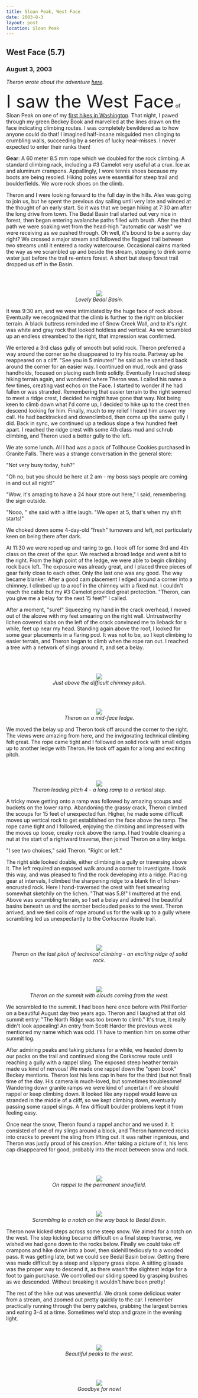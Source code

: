```yaml
---
title: Sloan Peak, West Face
date: 2003-8-3
layout: post
location: Sloan Peak
---
```


<h2>West Face (5.7)</h2>
<h3>August 3, 2003</h3>

<i>
Theron wrote about the adventure <a href="http://www.theronwelch.com/mountains/pnw/central/monte_cristo/sloan/index.htm">
here</a>.
</i>


<font size=+5>I saw the West Face</font> of Sloan Peak on one of my 
<a href="http://www.mountainwerks.org/cma/1998/sloan.htm">first hikes
in Washington</a>. That night, I pawed through my green Beckey Book and marvelled
at the lines drawn on the face indicating climbing routes. I was completely
bewildered as to how anyone could do that! I imagined half-insane misguided
men clinging to crumbling walls, succeeding by a series of lucky near-misses.
I never expected to enter their ranks then!


<b>Gear</b>: 
A 60 meter 8.5 mm rope which we doubled for the rock climbing. A standard
climbing rack, including a #3 Camelot very useful at a crux. Ice ax and
aluminum crampons. Appallingly, I wore tennis shoes because my boots are
being resoled. Hiking poles were essential for steep trail and boulderfields.
We wore rock shoes on the climb.


Theron and I were looking forward to the full day in the hills. Alex was
going to join us, but he spent the previous day sailing until very late
and winced at the thought of an early start. So it was that we began
hiking at 7:30 am after the long drive from town. The Bedal Basin trail
started out very nice in forest, then began entering avalanche paths filled
with brush. After the third path we were soaking wet from the head-high
"automatic car wash" we were receiving as we pushed through. Oh well, it's
bound to be a sunny day right? We crossed a major stream and followed the
flagged trail between two streams until it entered a rocky watercourse.
Occasional cairns marked the way as we scrambled up and beside the stream,
stopping to drink some water just before the trail re-enters forest.
A short but steep forest trail dropped us off in the Basin.


<br><br><center>
<img src="images/articles/trips/2003/bedalbasin.jpg"><br>
<i>Lovely Bedal Basin.</i><br></center>



It was 9:30 am, and we were intimidated by the huge face of rock above.
Eventually we recognized that the climb is further to the right on blockier
terrain. A black buttress reminded me of Snow Creek Wall, and to it's
right was white and gray rock that looked holdless and vertical. As we
scrambled up an endless streambed to the right, that impression was confirmed.


We entered a 3rd class gully of smooth but solid rock. Theron preferred
a way around the corner so he disappeared to try his route. Partway up
he reappeared on a cliff. "See you in 5 minutes!" he said as he vanished
back around the corner for an easier way. I continued on mud, rock and
grass handholds, focused on placing each limb solidly. Eventually I
reached steep hiking terrain again, and wondered where Theron was.
I called his name a few times, creating vast echos on the Face. I started
to wonder if he had fallen or was stranded. Remembering that easier terrain
to the right seemed to meet a ridge crest, I decided he might have gone
that way. Not being keen to climb down what I'd come up, I decided to hike
up to the crest then descend looking for him. Finally, much to my
relief I heard him answer my call. He had backtracked and downclimbed, then
come up the same gully I did. Back in sync, we continued up a tedious slope a few
hundred feet apart. I reached the ridge crest with some 4th class mud
and schrub climbing, and Theron used a better gully to the left. 


We ate some lunch. All I had was a pack of Tollhouse Cookies purchased in
Granite Falls. There was a strange conversation in the general store:


"Not very busy today, huh?"


"Oh no, but you should be here at 2 am - my boss says people are coming in
and out all night!"


"Wow, it's amazing to have a 24 hour store out here," I said, remembering
the sign outside.


"Nooo, " she said with a little laugh. "We open at 5, that's when my shift
starts!"


We choked down some 4-day-old "fresh" turnovers and left, not particularly
keen on being there after dark.


At 11:30 we were roped up and raring to go. I took off for some 3rd and
4th class on the crest of the spur. We reached a broad ledge and went a
bit to the right. From the high point of the ledge, we were able to begin
climbing rock back left. The exposure was already great, and I placed three
pieces of gear fairly close to each other. Only the last one was any good.
The way became blanker. After a good cam placement I edged around a corner
into a chimney. I climbed up to a roof in the chimney with a fixed nut.
I couldn't reach the cable but my #3 Camelot provided great protection.
"Theron, can you give me a belay for the next 15 feet?" I called.


After a moment, "sure!" Squeezing my hand in the crack overhead, I moved
out of the alcove with my feet smearing on the right wall. Untrustworthy
lichen covered slabs on the left of the crack convinced me to lieback for
a while, feet up near my head. Standing again above the roof, I looked
for some gear placements in a flaring pod. It was not to be, so I kept
climbing to easier terrain, and Theron began to climb when the rope ran out.
I reached a tree with a network of slings around it, and set a belay.


<br><br><center>
<img src="images/articles/trips/2003/abovechimney.jpg"><br>
<i>Just above the difficult chimney pitch.</i><br></center>

<br><br><center>
<img src="images/articles/trips/2003/anotherledge.jpg"><br>
<i>Theron on a mid-face ledge.</i><br></center>



We moved the belay up and Theron took off around the corner to the
right. The views were amazing from here, and the invigorating
technical climbing felt great. The rope came tight and I followed
on solid rock with small edges up to another ledge with Theron.
He took off again for a long and exciting pitch. 


<br><br><center>
<img src="images/articles/trips/2003/fantastico.jpg"><br>
<i>Theron leading pitch 4 - a long ramp to a vertical step.</i><br></center>



A tricky move getting onto a ramp was followed by amazing scoups and
buckets on the lower ramp. Abandoning the grassy crack, Theron climbed
the scoups for 15 feet of unexpected fun. Higher, he made some difficult
moves up vertical rock to get established on the face above the ramp.
The rope came tight and I followed, enjoying the climbing and impressed
with the moves up loose, creaky rock above the ramp. I had
trouble cleaning a nut at the start of a rightward traverse, then
joined Theron on a tiny ledge.


"I see two choices," said Theron. "Right or left."


The right side looked doable, either climbing in a gully or traversing above
it. The left required an exposed walk around a corner to investigate. I took
this way, and was pleased to find the rock developing into a ridge. Placing
gear at intervals, I climbed the sharpening ridge to a blank fin of 
lichen-encrusted rock. Here I hand-traversed the crest with feet smearing
somewhat sketchily on the lichen. "That was 5.8!" I muttered at the end.
Above was scrambling terrain, so I set a belay and admired the beautiful
basins beneath us and the somber beclouded peaks to the west. Theron arrived,
and we tied coils of rope around us for the walk up to a gully where scrambling
led us unexpectantly to the Corkscrew Route trail.


<br><br><center>
<img src="images/articles/trips/2003/fantasticrid.jpg"><br>
<i>Theron on the last pitch of technical climbing - an exciting ridge of solid rock.</i><br></center>

<br><br><center>
<img src="images/articles/trips/2003/broodsummit.jpg"><br>
<i>Theron on the summit with clouds coming from the west.</i><br></center>



We scrambled to the summit. I had been here once before with Phil Fortier on
a beautiful August day two years ago. Theron and I laughed at that old 
summit entry: "The North Ridge was too brown to climb." It's true, it really
didn't look appealing! An entry from Scott Harder the previous week mentioned
my name which was odd. I'll have to mention him on some other summit log.


After admiring peaks and taking pictures for a while, we headed down to our
packs on the trail and continued along the Corkscrew route until reaching
a gully with a rappel sling. The exposed steep heather terrain made us kind
of nervous! We made one rappel down the "open book" Beckey mentions.
Theron lost his lens cap in here for the third (but not final) time of the day.
His camera is much-loved, but sometimes troublesome! Wandering down granite
ramps we were kind of uncertain if we should rappel or keep climbing down.
It looked like any rappel would leave us stranded in the middle of a cliff,
so we kept climbing down, eventually passing some rappel slings. A few
difficult boulder problems kept it from feeling easy.


Once near the snow, Theron found a rappel anchor and we used it. It consisted
of one of my slings around a block, and Theron hammered rocks into cracks
to prevent the sling from lifting out. It was rather ingenious, and Theron
was justly proud of his creation. After taking a picture of it, his lens cap
disappeared for good, probably into the moat between snow and rock.


<br><br><center>
<img src="images/articles/trips/2003/finalrap.jpg"><br>
<i>On rappel to the permanent snowfield.</i><br></center>

<br><br><center>
<img src="images/articles/trips/2003/ledgesdown.jpg"><br>
<i>Scrambling to a notch on the way back to Bedal Basin.</i><br></center>



Theron now kicked steps across some steep snow. We aimed for a notch on
the west. The step kicking became difficult on a final steep traverse,
we wished we had gone down to the rocks below. Finally we could take off
crampons and hike down into a bowl, then sidehill tediously to a wooded
pass. It was getting late, but we could see Bedal Basin below. Getting
there was made difficult by a steep and slippery grass slope. A sitting
glissade was the proper way to descend it, as there wasn't the slightest
ledge for a foot to gain purchase. We controlled our sliding speed by
grasping bushes as we descended. Without breaking it wouldn't have been
pretty! 


The rest of the hike out was uneventful. We drank some delicious water
from a stream, and zoomed out pretty quickly to the car. I remember
practically running through the berry patches, grabbing the largest berries
and eating 3-4 at a time. Sometimes we'd stop and graze in the evening light.


<br><br><center>
<img src="images/articles/trips/2003/sombers.jpg"><br>
<i>Beautiful peaks to the west.</i><br></center>

<br><br><center>
<img src="images/articles/trips/2003/liltarn.jpg"><br>
<i>Goodbye for now!</i><br></center>
